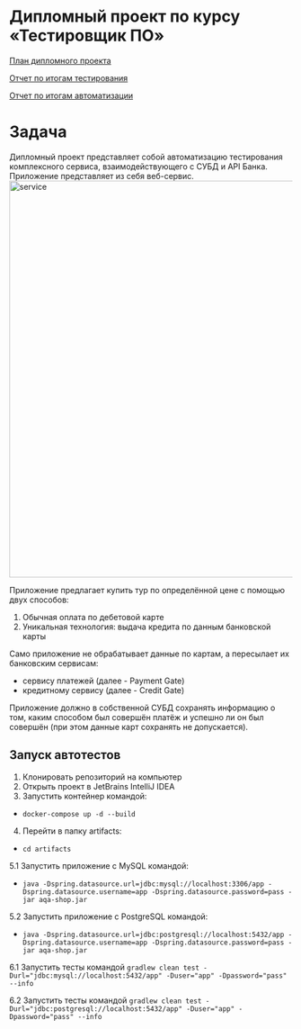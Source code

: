 # Дипломный проект по курсу «Тестировщик ПО»
[План дипломного проекта](https://github.com/Nimmo89/Diplomos/blob/main/Plan.md)

[Отчет по итогам тестирования](https://github.com/Nimmo89/Diplomos/blob/main/Report.md)

[Отчет по итогам автоматизации](https://github.com/Nimmo89/Diplomos/blob/main/Summary.md)

# Задача
Дипломный проект представляет собой автоматизацию тестирования комплексного сервиса, взаимодействующего с СУБД и API Банка.
Приложение представляет из себя веб-сервис.
<img width="705" alt="service" src="https://user-images.githubusercontent.com/74010731/139225003-2a1df45c-813d-40dd-9f13-900735a7cb02.png">

Приложение предлагает купить тур по определённой цене с помощью двух способов:
1. Обычная оплата по дебетовой карте
1. Уникальная технология: выдача кредита по данным банковской карты

Само приложение не обрабатывает данные по картам, а пересылает их банковским сервисам:
* сервису платежей (далее - Payment Gate)
* кредитному сервису (далее - Credit Gate)

Приложение должно в собственной СУБД сохранять информацию о том, каким способом был совершён платёж и успешно ли он был совершён (при этом данные карт сохранять не допускается).

## Запуск автотестов
1. Клонировать репозиторий на компьютер
2. Открыть проект в JetBrains IntelliJ IDEA
3. Запустить контейнер командой:
* `docker-compose up -d --build`

4. Перейти в папку artifacts:
* `cd artifacts`

5.1 Запустить приложение с MySQL командой:
* `java -Dspring.datasource.url=jdbc:mysql://localhost:3306/app -Dspring.datasource.username=app -Dspring.datasource.password=pass -jar aqa-shop.jar`

5.2 Запустить приложение с PostgreSQL командой:
* `java -Dspring.datasource.url=jdbc:postgresql://localhost:5432/app -Dspring.datasource.username=app -Dspring.datasource.password=pass -jar aqa-shop.jar`

6.1 Запустить тесты командой `gradlew clean test -Durl="jdbc:mysql://localhost:5432/app" -Duser="app" -Dpassword="pass" --info`

6.2 Запустить тесты командой `gradlew clean test -Durl="jdbc:postgresql://localhost:5432/app" -Duser="app" -Dpassword="pass" --info`

[//]: # (7. Для получения отчета &#40;Allure&#41; использовать команду gradlew allureServe)